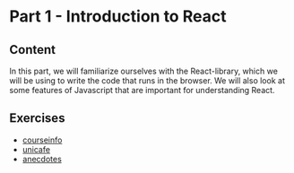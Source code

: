 # Part 1 - Introduction to React
## Content
In this part, we will familiarize ourselves with the React-library, which we will be using to write the code that runs in the browser. We will also look at some features of Javascript that are important for understanding React.
## Exercises
* [courseinfo](./courseinfo)
* [unicafe](./unicafe)
* [anecdotes](./anecdotes)
